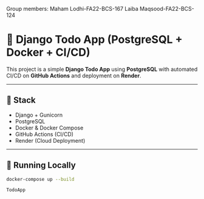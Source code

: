 Group members:
Maham Lodhi-FA22-BCS-167
Laiba Maqsood-FA22-BCS-124
# 📝 Django Todo App (PostgreSQL + Docker + CI/CD)

This project is a simple **Django Todo App** using **PostgreSQL** with automated CI/CD on **GitHub Actions** and deployment on **Render**.

---

## 🚀 Stack
- Django + Gunicorn
- PostgreSQL
- Docker & Docker Compose
- GitHub Actions (CI/CD)
- Render (Cloud Deployment)

---

## 🧩 Running Locally
```bash
docker-compose up --build

TodoApp
